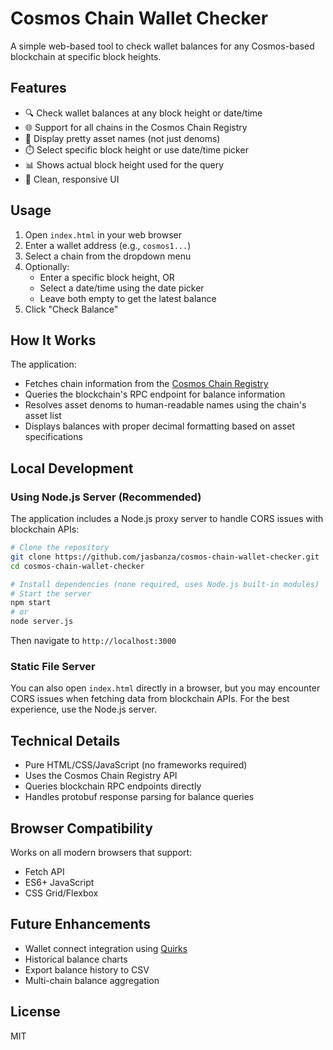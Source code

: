 # Cosmos Chain Wallet Checker

A simple web-based tool to check wallet balances for any Cosmos-based blockchain at specific block heights.

## Features

- 🔍 Check wallet balances at any block height or date/time
- 🌐 Support for all chains in the Cosmos Chain Registry
- 💎 Display pretty asset names (not just denoms)
- ⏱️ Select specific block height or use date/time picker
- 📊 Shows actual block height used for the query
- 🎨 Clean, responsive UI

## Usage

1. Open `index.html` in your web browser
2. Enter a wallet address (e.g., `cosmos1...`)
3. Select a chain from the dropdown menu
4. Optionally:
   - Enter a specific block height, OR
   - Select a date/time using the date picker
   - Leave both empty to get the latest balance
5. Click "Check Balance"

## How It Works

The application:
- Fetches chain information from the [Cosmos Chain Registry](https://cosmos.directory)
- Queries the blockchain's RPC endpoint for balance information
- Resolves asset denoms to human-readable names using the chain's asset list
- Displays balances with proper decimal formatting based on asset specifications

## Local Development

### Using Node.js Server (Recommended)

The application includes a Node.js proxy server to handle CORS issues with blockchain APIs:

```bash
# Clone the repository
git clone https://github.com/jasbanza/cosmos-chain-wallet-checker.git
cd cosmos-chain-wallet-checker

# Install dependencies (none required, uses Node.js built-in modules)
# Start the server
npm start
# or
node server.js
```

Then navigate to `http://localhost:3000`

### Static File Server

You can also open `index.html` directly in a browser, but you may encounter CORS issues when fetching data from blockchain APIs. For the best experience, use the Node.js server.

## Technical Details

- Pure HTML/CSS/JavaScript (no frameworks required)
- Uses the Cosmos Chain Registry API
- Queries blockchain RPC endpoints directly
- Handles protobuf response parsing for balance queries

## Browser Compatibility

Works on all modern browsers that support:
- Fetch API
- ES6+ JavaScript
- CSS Grid/Flexbox

## Future Enhancements

- Wallet connect integration using [Quirks](https://quirks.nabla.studio/)
- Historical balance charts
- Export balance history to CSV
- Multi-chain balance aggregation

## License

MIT
